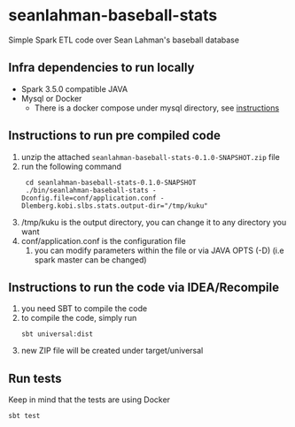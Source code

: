 # seanlahman-baseball-stats
Simple Spark ETL code over Sean Lahman's baseball database

## Infra dependencies to run locally
 - Spark 3.5.0 compatible JAVA
 - Mysql or Docker 
   - There is a docker compose under mysql directory, see [instructions](mysql/MySQL_Docker.md)

## Instructions to run pre compiled code
1. unzip the attached ```seanlahman-baseball-stats-0.1.0-SNAPSHOT.zip``` file
2. run the following command
   ```shell
    cd seanlahman-baseball-stats-0.1.0-SNAPSHOT
    ./bin/seanlahman-baseball-stats -Dconfig.file=conf/application.conf -Dlemberg.kobi.slbs.stats.output-dir="/tmp/kuku"
    ```
3. /tmp/kuku is the output directory, you can change it to any directory you want
4. conf/application.conf is the configuration file
   1. you can modify parameters within the file or via JAVA OPTS (-D) (i.e spark master can be changed) 

## Instructions to run the code via IDEA/Recompile
1. you need SBT to compile the code
2. to compile the code, simply run
    ```shell
    sbt universal:dist
   ``` 
3. new ZIP file will be created under target/universal

## Run tests
Keep in mind that the tests are using Docker
```shell
sbt test
``` 